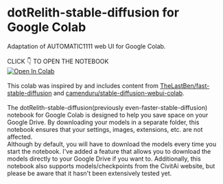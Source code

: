 # dotRelith-stable-diffusion for Google Colab
Adaptation of AUTOMATIC1111 web UI for Google Colab.<br><br>
CLICK 👇 TO OPEN THE NOTEBOOK<br>
[![Open In Colab](https://colab.research.google.com/assets/colab-badge.svg)](https://colab.research.google.com/github/dotRelith/even-faster-stable-diffusion/blob/main/even-faster-stable-diffusion.ipynb)<br><br>
This colab was inspired by and includes content from [TheLastBen/fast-stable-diffusion](https://github.com/TheLastBen/fast-stable-diffusion) and [camenduru/stable-diffusion-webui-colab](https://github.com/camenduru/stable-diffusion-webui-colab).<br>
<br>
The dotRelith-stable-diffusion(previously even-faster-stable-diffusion) notebook for Google Colab is designed to help you save space on your Google Drive. By downloading your models in a separate folder, this notebook ensures that your settings, images, extensions, etc. are not affected.<br>
Although by default, you will have to download the models every time you start the notebook. I've added a feature that allows you to download the models directly to your Google Drive if you want to. Additionally, this notebook also supports models/checkpoints from the CivitAi website, but please be aware that it hasn't been extensively tested yet.

